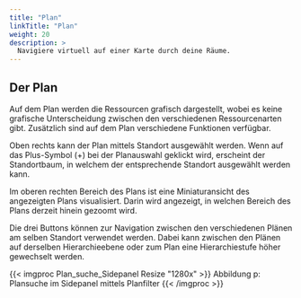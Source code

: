 ```yaml
---
title: "Plan"
linkTitle: "Plan"
weight: 20
description: >
  Navigiere virtuell auf einer Karte durch deine Räume.
---
```


## Der Plan 
Auf dem Plan werden die Ressourcen grafisch dargestellt, wobei es keine grafische Unterscheidung zwischen den verschiedenen Ressourcenarten gibt. Zusätzlich sind auf dem Plan verschiedene Funktionen verfügbar.

Oben rechts kann der Plan mittels Standort ausgewählt werden. Wenn auf das Plus-Symbol (+) bei der Planauswahl geklickt wird, erscheint der Standortbaum, in welchem der entsprechende Standort ausgewählt werden kann.

Im oberen rechten Bereich des Plans ist eine Miniaturansicht des angezeigten Plans visualisiert. Darin wird angezeigt, in welchen Bereich des Plans derzeit hinein gezoomt wird.

Die drei Buttons können zur Navigation zwischen den verschiedenen Plänen am selben Standort verwendet werden. Dabei kann zwischen den Plänen auf derselben Hierarchieebene oder zum Plan eine Hierarchiestufe höher gewechselt werden.

{{< imgproc Plan_suche_Sidepanel Resize "1280x" >}}
Abbildung p: Plansuche im Sidepanel mittels Planfilter
{{< /imgproc >}}